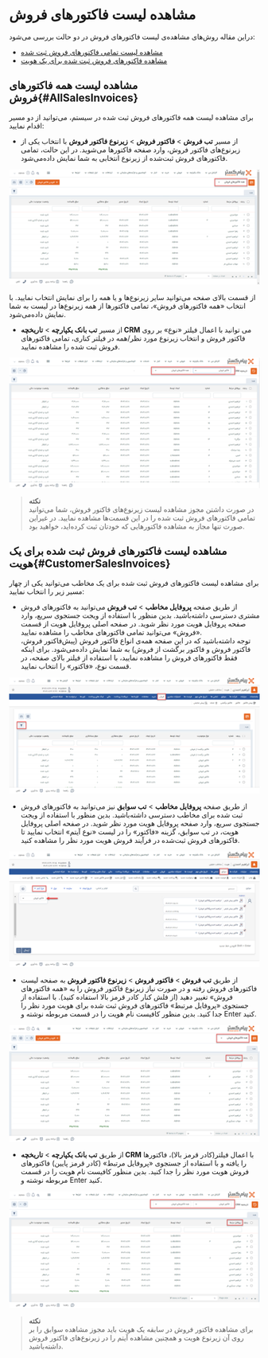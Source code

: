 # مشاهده لیست  فاکتورهای فروش
دراین مقاله روش‌های مشاهده‌ی لیست فاکتورهای فروش در دو حالت بررسی می‌شود:<br>
- [مشاهده لیست تمامی فاکتورهای فروش ثبت شده](#AllSalesInvoices)
- [مشاهده فاکتورهای فروش ثبت شده برای یک هویت](#CustomerSalesInvoices)

## مشاهده لیست همه فاکتورهای فروش{#AllSalesInvoices}
برای مشاهده لیست همه فاکتورهای فروش ثبت شده در سیستم، می‌توانید از دو مسیر اقدام نمایید:<br>

- از مسیر **تب فروش** > **فاکتور فروش** > **زیرنوع فاکتور فروش** با انتخاب یکی از زیرنوع‌های فاکتور فروش، وارد صفحه فاکتورها می‌شوید. در این حالت، تمامی فاکتورهای فروش ثبت‌شده از زیرنوع انتخابی به شما نمایش داده‌می‌شود.<br>

![مسیر اول نمایش لیست فاکتورهای فروش](./Images/all-sales-invoice-list-method1.2.8.3.png)

از قسمت بالای صفحه می‌توانید سایر زیرنوع‌ها و یا همه را برای نمایش انتخاب نمایید. با انتخاب «همه فاکتورهای فروش»، تمامی فاکتورها از همه زیرنوع‌ها در لیست به شما نمایش داده‌می‌شود.<br>

- از مسیر **تب بانک یکپارچه** > **تاریخچه CRM**  می توانید با اعمال فیلتر «نوع» بر روی فاکتور فروش و انتخاب زیرنوع مورد نظر/همه در فیلتر کناری، تمامی فاکتورهای فروش ثبت شده را مشاهده نمایید.

![مسیر دوم نمایش لیست فاکتورهای فروش](./Images/all-sales-invoice-list-method2.2.8.3.png)

> **نکته**<br>
> در صورت داشتن مجوز مشاهده لیست زیرنوع‌های فاکتور فروش، شما می‌توانید تمامی فاکتورهای فروش ثبت شده را در این قسمت‌ها مشاهده نمایید. در غیراین صورت تنها مجاز به مشاهده فاکتورهایی که خودتان ثبت کرده‌اید، خواهید بود.<br>

## مشاهده لیست فاکتورهای فروش ثبت شده برای یک هویت{#CustomerSalesInvoices}
برای مشاهده لیست فاکتورهای فروش ثبت شده برای یک مخاطب می‌توانید یکی از چهار مسیر زیر را انتخاب نمایید:<br>

- از طریق صفحه **پروفایل مخاطب** > **تب فروش** می‌توانید به فاکتورهای فروش مشتری دسترسی داشته‌باشید. بدین منظور با استفاده از ویجت جستجوی سریع، وارد صفحه پروفایل هویت مورد نظر شوید. در صفحه اصلی پروفایل هویت از قسمت «فروش» می‌توانید تمامی فاکتورهای مخاطب را مشاهده نمایید. <br>
توجه داشته‌باشید که در این صفحه همه‌ی انواع فاکتور فروش (پیش‌فاکتور فروش، فاکتور فروش و فاکتور برگشت از فروش) به شما نمایش داده‌می‌شود. برای اینکه فقط فاکتورهای فروش را مشاهده نمایید، با استفاده از فیلتر بالای صفحه، در قسمت نوع، «فاکتور» را انتخاب نمایید.<br>

![مسیر اول نمایش فاکتورهای فروش یک هویت](./Images/customer-sales-invoice-list-method1-.2.8.3.png)

- از طریق صفحه **پروفایل مخاطب** > **تب سوابق** نیز می‌توانید به فاکتورهای فروش ثبت شده برای مخاطب دسترسی داشته‌باشید. بدین منظور با استفاده از ویجت جستجوی سریع، وارد صفحه پروفایل هویت مورد نظر شوید. در صفحه اصلی پروفایل هویت، در تب سوابق، گزینه «فاکتور» را در لیست «نوع آیتم» انتخاب نمایید تا فاکتورهای فروش ثبت‌شده در فرآیند فروش هویت مورد نظر را مشاهده کنید.<br>

![مسیر دوم نمایش فاکتورهای فروش یک هویت ](./Images/customer-sales-invoice-list-method2-2.8.3.png)

- از طریق **تب فروش** > **فاکتور فروش** > **زیرنوع فاکتور فروش** به صفحه لیست فاکتورهای فروش رفته و در صورت نیاز زیرنوع فاکتور فروش را به «همه فاکتورهای فروش» تغییر دهید (از فلش کنار کادر قرمز بالا استفاده کنید). با استفاده از جستجوی «پروفایل مرتبط» فاکتورهای فروش ثبت شده برای هویت مورد نظر را جدا کنید. بدین منظور کافیست نام هویت را در  قسمت مربوطه نوشته و Enter کنید.<br>

![مسیر سوم نمایش فاکتورهای فروش یک هویت](./Images/customer-sales-invoice-list-method3-2.8.3.png)

- از طریق **تب بانک یکپارچه** > **تاریخچه CRM** با اعمال فیلتر(کادر قرمز بالا)،  فاکتورها را یافته  و با استفاده از جستجوی «پروفایل مرتبط» (کادر قرمز پایین) فاکتورهای فروش هویت مورد نظر را جدا کنید. بدین منظور کافیست نام هویت را در قسمت مربوطه نوشته و Enter کنید.<br>

![مسیر چهارم نمایش فاکتورهای فروش یک هویت](./Images/customer-sales-invoice-method4-2.8.3.png)

> **نکته**<br>
> برای مشاهده فاکتور فروش در سابقه یک هویت باید مجوز مشاهده سوابق را بر روی آن زیرنوع هویت و همچنین مشاهده آیتم را در زیرنوع‌های فاکتور فروش داشته‌باشید. <br>
